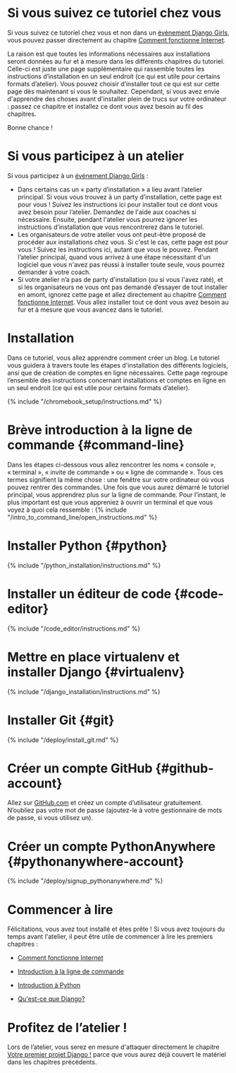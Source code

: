 # Si vous suivez ce tutoriel chez vous

Si vous suivez ce tutoriel chez vous et non dans un [évènement Django Girls](https://djangogirls.org/events/), vous pouvez passer directement au chapitre [Comment fonctionne Internet](../how_the_internet_works/README.md).

La raison est que toutes les informations nécessaires aux installations seront données au fur et à mesure dans les différents chapitres du tutoriel. Celle-ci est juste une page supplémentaire qui rassemble toutes les instructions d’installation en un seul endroit (ce qui est utile pour certains formats d’atelier). Vous pouvez choisir d’installer tout ce qui est sur cette page dès maintenant si vous le souhaitez. Cependant, si vous avez envie d'apprendre des choses avant d'installer plein de trucs sur votre ordinateur : passez ce chapitre et installez ce dont vous avez besoin au fil des chapitres.

Bonne chance !

# Si vous participez à un atelier

Si vous participez à un [événement Django Girls](https://djangogirls.org/events/) :

* Dans certains cas un « party d’installation » a lieu avant l’atelier principal. Si vous vous trouvez à un party d’installation, cette page est pour vous ! Suivez les instructions ici pour installer tout ce dont vous avez besoin pour l’atelier. Demandez de l'aide aux coaches si nécessaire. Ensuite, pendant l'atelier vous pourrez ignorer les instructions d’installation que vous rencontrerez dans le tutoriel.
* Les organisateurs de votre atelier vous ont peut-être proposé de procéder aux installations chez vous. Si c'est le cas, cette page est pour vous ! Suivez les instructions ici, autant que vous le pouvez. Pendant l’atelier principal, quand vous arrivez à une étape nécessitant d'un logiciel que vous n'avez pas réussi à installer toute seule, vous pourrez demander à votre coach.
* Si votre atelier n’a pas de party d'installation (ou si vous l'avez raté), et si les organisateurs ne vous ont pas demandé d’essayer de tout installer en amont, ignorez cette page et allez directement au chapitre [Comment fonctionne Internet](../how_the_internet_works/README.md). Vous allez installer tout ce dont vous avez besoin au fur et à mesure que vous avancez dans le tutoriel.

# Installation

Dans ce tutoriel, vous allez apprendre comment créer un blog. Le tutoriel vous guidera à travers toute les étapes d'installation des différents logiciels, ansi que de création de comptes en ligne nécessaires. Cette page regroupe l’ensemble des instructions concernant installations et comptes en ligne en un seul endroit (ce qui est utile pour certains formats d’atelier).

<!--sec data-title="Chromebook setup (if you're using one)"
data-id="chromebook_setup" data-collapse=true ces--> {% include "/chromebook_setup/instructions.md" %} 

<!--endsec-->

# Brève introduction à la ligne de commande {#command-line}

Dans les étapes ci-dessous vous allez rencontrer les noms « console », « terminal », « invite de commande » ou « ligne de commande ». Tous ces termes signifient la même chose : une fenêtre sur votre ordinateur où vous pouvez rentrer des commandes. Une fois que vous aurez démarré le tutoriel principal, vous apprendrez plus sur la ligne de commande. Pour l’instant, le plus important est que vous appreniez à ouvrir un terminal et que vous voyez à quoi cela ressemble : {% include "/intro_to_command_line/open_instructions.md" %}

# Installer Python {#python}

{% include "/python_installation/instructions.md" %}

# Installer un éditeur de code {#code-editor}

{% include "/code_editor/instructions.md" %}

# Mettre en place virtualenv et installer Django {#virtualenv}

{% include "/django_installation/instructions.md" %}

# Installer Git {#git}

{% include "/deploy/install_git.md" %}

# Créer un compte GitHub {#github-account}

Allez sur [GitHub.com](https://www.github.com) et créez un compte d’utilisateur gratuitement. N’oubliez pas votre mot de passe (ajoutez-le à votre gestionnaire de mots de passe, si vous utilisez un).

# Créer un compte PythonAnywhere {#pythonanywhere-account}

{% include "/deploy/signup_pythonanywhere.md" %}

# Commencer à lire

Félicitations, vous avez tout installé et êtes prête ! Si vous avez toujours du temps avant l'atelier, il peut être utile de commencer à lire les premiers chapitres :

* [Comment fonctionne Internet](../how_the_internet_works/README.md)

* [Introduction à la ligne de commande](../intro_to_command_line/README.md)

* [Introduction à Python](../python_introduction/README.md)

* [Qu'est-ce que Django?](../django/README.md)

# Profitez de l’atelier !

Lors de l’atelier, vous serez en mesure d'attaquer directement le chapitre [Votre premier projet Django !](../django_start_project/README.md) parce que vous aurez déjà couvert le matériel dans les chapitres précédents.